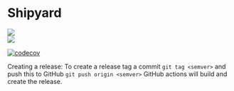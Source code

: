 # Shipyard
![](https://github.com/shipyard-run/shipyard/workflows/Build/badge.svg)  
![](https://github.com/shipyard-run/shipyard/workflows/Release/badge.svg)  
  
[![codecov](https://codecov.io/gh/shipyard-run/cli/branch/master/graph/badge.svg)](https://codecov.io/gh/shipyard-run/cli)

Creating a release:
To create a release tag a commit `git tag <semver>` and push this to GitHub `git push origin <semver>` GitHub actions will build and create the release.
